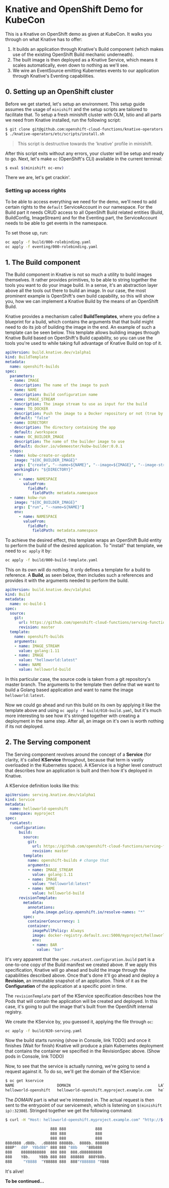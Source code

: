 # Knative and OpenShift Demo for KubeCon

This is a Knative on OpenShift demo as given at KubeCon. It walks you through on what Knative has to
offer:

1. It builds an application through Knative's Build component (which makes use of the existing OpenShift
Build mechanic underneath).
2. The built image is then deployed as a Knative Service, which means it scales automatically, even down
to nothing as we'll see.
3. We wire an EventSource emitting Kubernetes events to our application through Knative's Eventing capabilities.

## 0. Setting up an OpenShift cluster

Before we get started, let's setup an environment. This setup guide assumes the usage of `minishift` and the
setup scripts are tailored to facilitate that. To setup a fresh minishift cluster with OLM, Istio and all parts
we need from Knative installed, run the following script:

```bash
$ git clone git@github.com:openshift-cloud-functions/knative-operators.git
$ ./knative-operators/etc/scripts/install.sh
```

> This script is destructive towards the 'knative' profile in minishift.

After this script exits without any errors, your cluster will be setup and ready to go. Next, let's make `oc`
(OpenShift's CLI) available in the current terminal:

```bash
$ eval $(minishift oc-env)
```

There we are, let's get crackin'.

### Setting up access rights

To be able to access everything we need for the demo, we'll need to add certain rights to the `default` ServiceAccount
in our namespace. For the Build part it needs CRUD access to all OpenShift Build related entities (Build, BuildConfig,
ImageStream) and for the Eventing part, the ServiceAccount needs to be able to get events in the namespace.

To set those up, run:

```bash
oc apply -f build/000-rolebinding.yaml
oc apply -f eventing/000-rolebinding.yaml
```

## 1. The Build component

The Build component in Knative is not so much a utility to build images themselves. It rather provides primitives,
to be able to string together the tools you want to do your image build. In a sense, it's an abstraction layer above
all the tools out there to build an image. In our case, the most prominent example is OpenShift's own build capability,
so this will show you, how we can implement a Knative Build by the means of an OpenShift Build.

Knative provides a mechanism called **BuildTemplates**, where you define a blueprint for a build, which contains the
arguments that that build might need to do its job of building the image in the end. An example of such a template can
be seen below. This template allows building images through Knative Build based on OpenShift's Build capability, so you
can use the tools you're used to while taking full advantage of Knative Build on top of it.

```yaml
apiVersion: build.knative.dev/v1alpha1
kind: BuildTemplate
metadata:
  name: openshift-builds
spec:
  parameters:
  - name: IMAGE
    description: The name of the image to push
  - name: NAME
    description: Build configuration name
  - name: IMAGE_STREAM
    description: The image stream to use as input for the build
  - name: TO_DOCKER
    description: Push the image to a Docker repository or not (true by default)
    default: "false"
  - name: DIRECTORY
    description: The directory containing the app
    default: /workspace
  - name: OC_BUILDER_IMAGE
    description: The name of the builder image to use
    default: docker.io/vdemeester/kobw-builder:0.0.1
  steps:
  - name: kobw-create-or-update
    image: "${OC_BUILDER_IMAGE}"
    args: ["create", "--name=${NAME}", "--image=${IMAGE}", "--image-stream=${IMAGE_STREAM}", "--to-docker=${TO_DOCKER}", "."]
    workingDir: "${DIRECTORY}"
    env:
      - name: NAMESPACE
        valueFrom:
          fieldRef:
            fieldPath: metadata.namespace
  - name: kobw-run
    image: "${OC_BUILDER_IMAGE}"
    args: ["run", "--name=${NAME}"]
    env:
      - name: NAMESPACE
        valueFrom:
          fieldRef:
            fieldPath: metadata.namespace
```

To achieve the desired effect, this template wraps an OpenShift Build entity to perform the build of the desired application.
To "install" that template, we need to `oc apply` it by:

```bash
oc apply -f build/000-build-template.yaml
```

This on its own will do nothing. It only defines a template for a build to reference. A **Build**, as seen below, then includes 
such a references and provides it with the arguments needed to perform the build.

```yaml
apiVersion: build.knative.dev/v1alpha1
kind: Build
metadata:
  name: oc-build-1
spec:
  source:
    git:
      url: https://github.com/openshift-cloud-functions/serving-function
      revision: master
  template:
    name: openshift-builds
    arguments:
    - name: IMAGE_STREAM
      value: golang:1.11
    - name: IMAGE
      value: "helloworld:latest"
    - name: NAME
      value: helloworld-build
```

In this particular case, the source code is taken from a git repository's master branch. The arguments to the template then define
that we want to build a Golang based application and want to name the image `helloworld:latest`.

Now we could go ahead and run this build on its own by applying it like the template above and using
`oc apply -f build/010-build.yaml`, but it's much more interesting to see how it's stringed together
with creating a deployment in the same step. After all, an image on it's own is worth nothing if its
not deployed.

## 2. The Serving component

The Serving component revolves around the concept of a **Service** (for clarity, it's called **KService**
throughout, because that term is vastly overloaded in the Kubernetes space). A KService is a higher level
construct that describes how an application is built and then how it's deployed in Knative.

A KService definition looks like this:

```yaml
apiVersion: serving.knative.dev/v1alpha1
kind: Service
metadata:
  name: helloworld-openshift
  namespace: myproject
spec:
  runLatest:
    configuration:
      build:
        source:
          git:
            url: https://github.com/openshift-cloud-functions/serving-function
            revision: master
        template:
          name: openshift-builds # change that
          arguments:
          - name: IMAGE_STREAM
            value: golang:1.11
          - name: IMAGE
            value: "helloworld:latest"
          - name: NAME
            value: helloworld-build
      revisionTemplate:
        metadata:
          annotations:
            alpha.image.policy.openshift.io/resolve-names: "*"
        spec:
          containerConcurrency: 1
          container:
            imagePullPolicy: Always
            image: docker-registry.default.svc:5000/myproject/helloworld:latest
            env:
            - name: BAR
              value: "bar"
```

It's very apparent that the `spec.runLatest.configuration.build` part is a one-to-one copy of the Build
manifest we created above. If we apply this specification, Knative will go ahead and build the image
through the capabilities described above. Once that's done it'll go ahead and deploy a **Revision**,
an immutable snapshot of an application. Think of it as the **Configuration** of the application at a
specific point in time.

The `revisionTemplate` part of the KService specification describes how the Pods that will contain the
application will be created and deployed. In this case, it's going to pull the image that's built
from the OpenShift internal registry.

We create the KService by, you guessed it, applying the file through `oc`:

```bash
oc apply -f build/020-serving.yaml
```

Now the build starts running (show in Console, link TODO) and once it finishes (Wait for finish) Knative
will produce a plain Kubernetes deployment that contains the container we specified in the RevisionSpec
above. (Show pods in Console, link TODO)

Now, to see that the service is actually running, we're going to send a request against it. To do so,
we'll get the domain of the KService:

```bash
$ oc get kservice
NAME                   DOMAIN                                       LATESTCREATED                LATESTREADY                  READY     REASON
helloworld-openshift   helloworld-openshift.myproject.example.com   helloworld-openshift-00001   helloworld-openshift-00001   True
```

The *DOMAIN* part is what we're interested in. The actual request is then sent to the entrypoint of our
servicemesh, which is listening on `$(minishift ip):32380`). Stringed together we get the following
command:

```bash
$ curl -H "Host: helloworld-openshift.myproject.example.com" "http://$(minishift ip):32380/health"

                    888 888             888
                    888 888             888
                    888 888             888
888d888 .d88b.  .d88888 88888b.  8888b. 888888
888P"  d8P  Y8bd88" 888 888 "88b    "88b888
888    88888888888  888 888  888.d888888888
888    Y8b.    Y88b 888 888  888888  888Y88b.
888     "Y8888  "Y88888 888  888"Y888888 "Y888
```

It's alive!

**To be continued...**
